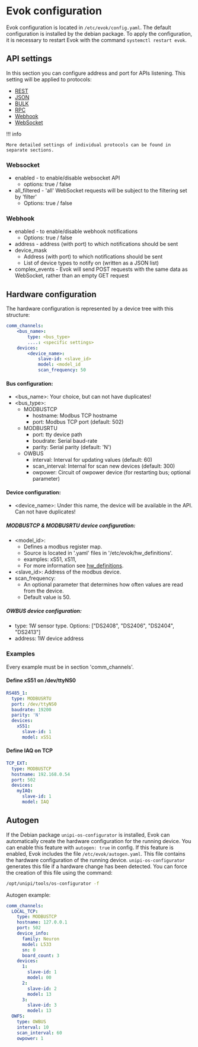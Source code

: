 # Evok configuration

Evok configuration is located in `/etc/evok/config.yaml`. The default configuration is installed by the debian package. To apply the configuration, it is necessary to restart Evok with the command `systemctl restart evok`.

## API settings

In this section you can configure address and port for APIs listening. This setting will be applied to protocols:

- [REST](../apis/rest.md)
- [JSON](../apis/json.md)
- [BULK](../apis/bulk.md)
- [RPC](../apis/rpc.md)
- [Webhook](../apis/webhook.md)
- [WebSocket](../apis/websocket.md)

!!! info

    More detailed settings of individual protocols can be found in separate sections.

### Websocket

- enabled - to enable/disable websocket API
    - options: true / false
- all_filtered - 'all' WebSocket requests will be subject to the filtering set by 'filter'
    - Options: true / false

### Webhook

- enabled - to enable/disable webhook notifications
    - Options: true / false
- address - address (with port) to which notifications should be sent
- device_mask
    - Address (with port) to which notifications should be sent
    - List of device types to notify on (written as a JSON list)
- complex_events - Evok will send POST requests with the same data as WebSocket, rather than an empty GET request

## Hardware configuration

The hardware configuration is represented by a device tree with this structure:

```yaml
comm_channels:
    <bus_name>:
        type: <bus_type>
        ....: <specific settings>
    devices:
        <device_name>:
            slave-id: <slave_id>
            model: <model_id
            scan_frequency: 50
```

#### Bus configuration:

- <bus_name\>: Your choice, but can not have duplicates!
- <bus_type\>:
    - MODBUSTCP
      - hostname: Modbus TCP hostname
      - port: Modbus TCP port (default: 502)
    - MODBUSRTU
      - port: tty device path
      - boudrate: Serial baud-rate
      - parity: Serial parity (default: 'N')
    - OWBUS
      - interval: Interval for updating values (default: 60)
      - scan_interval: Internal for scan new devices (default: 300)
      - owpower: Circuit of owpower device (for restarting bus; optional parameter)

#### Device configuration:
- <device_name\>: Under this name, the device will be available in the API. Can not have duplicates!

##### MODBUSTCP & MODBUSRTU device configuration:
- <model_id\>:
    - Defines a modbus register map.
    - Source is located in '.yaml' files in '/etc/evok/hw_definitions'.
    - examples: xS51, xS11,
    - For more information see [hw_definitions](./hw_definitions.md).
- <slave_id\>: Address of the modbus device.
- scan_frequency:
    - An optional parameter that determines how often values are read from the device.
    - Default value is 50.
      
##### OWBUS device configuration:

- type: 1W sensor type. Options: ["DS2408", "DS2406", "DS2404", "DS2413"]
- address: 1W device address

### Examples

Every example must be in section 'comm_channels'.

#### Define xS51 on /dev/ttyNS0

```yaml
RS485_1:
  type: MODBUSRTU
  port: /dev/ttyNS0
  baudrate: 19200
  parity: 'N'
  devices:
    xS51:
      slave-id: 1
      model: xS51
```

#### Define IAQ on TCP

```yaml
TCP_EXT:
  type: MODBUSTCP
  hostname: 192.168.0.54
  port: 502
  devices:
    myIAQ:
      slave-id: 1
      model: IAQ
```

## Autogen

If the Debian package `unipi-os-configurator` is installed, Evok can automatically create the hardware configuration for the running device. You can enable this feature with `autogen: true` in config. If this feature is enabled, Evok includes the file `/etc/evok/autogen.yaml`. This file contains the hardware configuration of the running device. `unipi-os-configurator` generates this file if a hardware change has been detected. You can force the creation of this file using the command:

```bash
/opt/unipi/tools/os-configurator -f
```

Autogen example:

```yaml
comm_channels:
  LOCAL_TCP:
    type: MODBUSTCP
    hostname: 127.0.0.1
    port: 502
    device_info:
      family: Neuron
      model: L533
      sn: 0
      board_count: 3
    devices:
      1:
        slave-id: 1
        model: 00
      2:
        slave-id: 2
        model: 13
      3:
        slave-id: 3
        model: 13
  OWFS:
    type: OWBUS
    interval: 10
    scan_interval: 60
    owpower: 1
```
